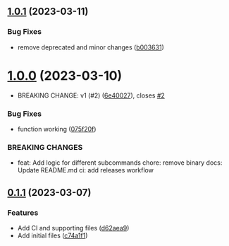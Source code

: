 ## [1.0.1](https://github.com/Pradumnasaraf/taskit/compare/v1.0.0...v1.0.1) (2023-03-11)


### Bug Fixes

* remove deprecated and minor changes ([b003631](https://github.com/Pradumnasaraf/taskit/commit/b003631f8c5c2a52d285eef9c78b9f1bedf0c6bc))



# [1.0.0](https://github.com/Pradumnasaraf/taskit/compare/v0.1.1...v1.0.0) (2023-03-10)


* BREAKING CHANGE: v1 (#2) ([6e40027](https://github.com/Pradumnasaraf/taskit/commit/6e40027da8f6ddc525aa82d916a0619cfe24f57e)), closes [#2](https://github.com/Pradumnasaraf/taskit/issues/2)


### Bug Fixes

* function working ([075f20f](https://github.com/Pradumnasaraf/taskit/commit/075f20f1d9e43195df542165b4f446855bc5c50b))


### BREAKING CHANGES

* feat: Add logic for different subcommands
chore: remove binary
docs: Update README.md
ci: add releases workflow



## [0.1.1](https://github.com/Pradumnasaraf/taskit/compare/c74a1f1fee520e7db708269ce2fbf66d5df00f9b...v0.1.1) (2023-03-07)


### Features

* Add CI and supporting files ([d62aea9](https://github.com/Pradumnasaraf/taskit/commit/d62aea96c565d94e8bbcb2318585e12fdbc580a2))
* Add initial files ([c74a1f1](https://github.com/Pradumnasaraf/taskit/commit/c74a1f1fee520e7db708269ce2fbf66d5df00f9b))



